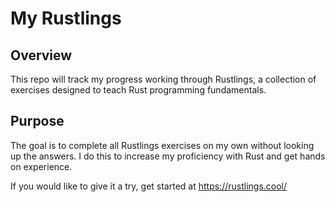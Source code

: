 # My Rustlings

## Overview
This repo will track my progress working through Rustlings, a collection of exercises designed to teach Rust programming fundamentals. 

## Purpose
The goal is to complete all Rustlings exercises on my own without looking up the answers. I do this to increase my proficiency with Rust and get hands on experience.

If you would like to give it a try, get started at https://rustlings.cool/ 
